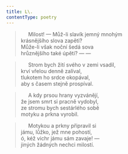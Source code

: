 ```yaml
---
title: L\.
contentType: poetry
---
```


<section>

>      Milost! — Můž-li slavík jemný mnohým  
> krásnějšího slova zapěti?  
> Může-li však noční šedá sova  
> hrůznějšího také úpěti? — —

>      Strom bych žití svého v zemi vsadil,  
> krví vřelou denně zalíval,  
> tlukotem ho srdce okopával,  
> aby s časem stejně prospíval.

>      A kdy prsou hrany vyzvánějí,  
> že jsem smrt si pracně vydobyl,  
> ze stromu bych sestárlého sobě  
> motyku a prkna vyrobil.

>      Motykou a prkny připravil si  
> jámu, lůžko, jež mne pohostí,  
> ó, kéž vichr jámu sám zavaje! —  
> jiných žádných nechci milostí.

</section>
